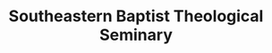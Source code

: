 ---
layout: repo
title: "Southeastern Baptist Theological Seminary"
id: 5526
permalink: repos/5526/
---